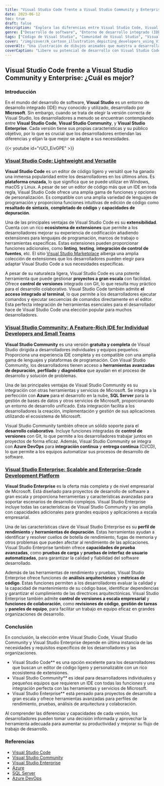 ```yaml
---
title: "Visual Studio Code frente a Visual Studio Community y Enterprise: ¿Cuál es mejor para los desarrolladores?"
date: 2023-06-12
toc: true
draft: false
description: "Explora las diferencias entre Visual Studio Code, Visual Studio Community y Visual Studio Enterprise para determinar la opción ideal para tus necesidades de desarrollo."
genre: ["Desarrollo de software", "Entorno de desarrollo integrado (IDE)", "Herramientas de desarrollo de Microsoft", "Editores de código", "Plataformas de desarrollo", "Comparación de software", "Lenguajes de programación", "Desarrollo en colaboración", "Desarrollo de software empresarial", "Depuración de código"]
tags: ["Código de Visual Studio", "Comunidad de Visual Studio", "Visual Studio para empresas", "IDE", "Editor de código", "Desarrollo de software", "Microsoft", "Lenguajes de programación", "Desarrollo en colaboración", "Desarrollo empresarial", "Perfiles de rendimiento", "Depuración", "Pruebas", "Análisis arquitectónico", "Código métrico", "Control de versiones", "Comparación de software", "Multiplataforma", "Extensiones", "Terminal integrado", "Integración con Azure", "Servidor SQL", "Azure DevOps", "Desarrollo en la nube", "Integración continua", "Entrega continua", "Flujo de trabajo de desarrollo", "Productividad", "Herramientas de desarrollo", "Ingeniería de software"]
cover: "/img/cover/A_cartoon_illustration_depicting_developers_using_Visual_St.png"
coverAlt: "Una ilustración de dibujos animados que muestra a desarrolladores que utilizan Visual Studio Code y Visual Studio Community, trabajando en colaboración en el desarrollo de código."
coverCaption: "Libere su potencial de desarrollo con Visual Studio Code y Visual Studio Community."
---
```


## Visual Studio Code frente a Visual Studio Community y Enterprise: ¿Cuál es mejor?

### Introducción

En el mundo del desarrollo de software, **Visual Studio** es un entorno de desarrollo integrado (IDE) muy conocido y utilizado, desarrollado por **Microsoft**. Sin embargo, cuando se trata de elegir la versión correcta de Visual Studio, los desarrolladores a menudo se encuentran contemplando entre **Visual Studio Code**, **Visual Studio Community**, y **Visual Studio Enterprise**. Cada versión tiene sus propias características y su público objetivo, por lo que es crucial que los desarrolladores entiendan las diferencias y elijan la que mejor se adapte a sus necesidades.

{{< youtube id="rUCl_EivGPE" >}}

### [Visual Studio Code: Lightweight and Versatile](https://code.visualstudio.com/)

**Visual Studio Code** es un editor de código ligero y versátil que ha ganado una inmensa popularidad entre los desarrolladores en los últimos años. Es **plataforma cruzada**, lo que significa que se puede utilizar en Windows, macOS y Linux. A pesar de ser un editor de código más que un IDE en toda regla, Visual Studio Code ofrece una amplia gama de funciones y opciones de personalización. Es compatible con una amplia variedad de lenguajes de programación y proporciona funciones intuitivas de edición de código como **resaltado de sintaxis**, **completado de código** y **capacidades de depuración**.

Una de las principales ventajas de Visual Studio Code es su **extensibilidad**. Cuenta con un rico **ecosistema de extensiones** que permite a los desarrolladores mejorar su experiencia de codificación añadiendo extensiones para lenguajes de programación, marcos de trabajo o herramientas específicas. Estas extensiones pueden proporcionar funciones adicionales, como **linting**, **testing**, **integración de control de fuentes**, etc. El sitio [Visual Studio Marketplace](https://marketplace.visualstudio.com/vscode) alberga una amplia colección de extensiones que los desarrolladores pueden elegir para adaptar Visual Studio Code a sus necesidades específicas.

A pesar de su naturaleza ligera, Visual Studio Code es una potente herramienta que puede gestionar **proyectos a gran escala** con facilidad. Ofrece **control de versiones** integrado con Git, lo que resulta muy práctico para el desarrollo colaborativo. Visual Studio Code también admite **el acceso integrado al terminal**, lo que permite a los desarrolladores ejecutar comandos y ejecutar secuencias de comandos directamente en el editor. Esta perfecta integración de herramientas esenciales para el desarrollador hace de Visual Studio Code una elección popular para muchos desarrolladores.

### [Visual Studio Community: A Feature-Rich IDE for Individual Developers and Small Teams](https://visualstudio.microsoft.com/vs/community/)

**Visual Studio Community** es una versión **gratuita y completa** de Visual Studio dirigida a desarrolladores individuales y equipos pequeños. Proporciona una experiencia IDE completa y es compatible con una amplia gama de lenguajes y plataformas de programación. Con Visual Studio Community, los desarrolladores tienen acceso a **herramientas avanzadas de depuración**, **perfilado** y **diagnóstico** que ayudan en el proceso de desarrollo y solución de problemas.

Una de las principales ventajas de Visual Studio Community es su integración con otras herramientas y servicios de Microsoft. Se integra a la perfección con **Azure** para el desarrollo en la nube, **SQL Server** para la gestión de bases de datos y otros servicios de Microsoft, proporcionando un entorno de desarrollo unificado. Esta integración facilita a los desarrolladores la creación, implementación y gestión de sus aplicaciones utilizando el ecosistema de Microsoft.

Visual Studio Community también ofrece un sólido soporte para el **desarrollo colaborativo**. Incluye funciones integradas de **control de versiones** con Git, lo que permite a los desarrolladores trabajar juntos en proyectos de forma eficaz. Además, Visual Studio Community se integra con **Azure DevOps** para **integración continua** y **entrega continua** (CI/CD), lo que permite a los equipos automatizar sus procesos de desarrollo de software.

### [Visual Studio Enterprise: Scalable and Enterprise-Grade Development Platform](https://visualstudio.microsoft.com/vs/enterprise/)

**Visual Studio Enterprise** es la oferta más completa y de nivel empresarial de Microsoft. Está diseñado para proyectos de desarrollo de software a gran escala y proporciona herramientas y características avanzadas para soportar escenarios de desarrollo complejos. Visual Studio Enterprise incluye todas las características de Visual Studio Community y las amplía con capacidades adicionales para grandes equipos y aplicaciones a escala empresarial.

Una de las características clave de Visual Studio Enterprise es su **perfil de rendimiento** y **herramientas de depuración**. Estas herramientas ayudan a identificar y resolver cuellos de botella de rendimiento, fugas de memoria y otros problemas que pueden afectar al rendimiento de las aplicaciones. Visual Studio Enterprise también ofrece **capacidades de prueba avanzadas**, como **pruebas de carga** y **pruebas de interfaz de usuario automatizadas**, para garantizar la calidad y fiabilidad del software desarrollado.

Además de las herramientas de rendimiento y pruebas, Visual Studio Enterprise ofrece funciones de **análisis arquitectónico** y **métricas de código**. Estas funciones permiten a los desarrolladores evaluar la calidad y la capacidad de mantenimiento de su código base, identificar dependencias y garantizar el cumplimiento de las directrices arquitectónicas. Visual Studio Enterprise también admite **control de versiones a escala empresarial** y **funciones de colaboración**, como **revisiones de código**, **gestión de tareas** y **paneles de equipo**, para facilitar un trabajo en equipo eficaz en grandes organizaciones de desarrollo.

### Conclusión

En conclusión, la elección entre Visual Studio Code, Visual Studio Community y Visual Studio Enterprise depende en última instancia de las necesidades y requisitos específicos de los desarrolladores y las organizaciones.

- Visual Studio Code** es una opción excelente para los desarrolladores que buscan un editor de código ligero y personalizable con un rico ecosistema de extensiones.
- Visual Studio Community** es ideal para desarrolladores individuales y pequeños equipos que requieren un IDE con todas las funciones y una integración perfecta con las herramientas y servicios de Microsoft.
- Visual Studio Enterprise** está pensado para proyectos de desarrollo a gran escala y ofrece herramientas avanzadas para perfiles de rendimiento, pruebas, análisis de arquitectura y colaboración.

Al comprender las diferencias y capacidades de cada versión, los desarrolladores pueden tomar una decisión informada y aprovechar la herramienta adecuada para aumentar su productividad y mejorar su flujo de trabajo de desarrollo.

### Referencias

- [Visual Studio Code](https://code.visualstudio.com/)
- [Visual Studio Community](https://visualstudio.microsoft.com/vs/community/)
- [Visual Studio Enterprise](https://visualstudio.microsoft.com/vs/enterprise/)
- [Azure](https://azure.microsoft.com/)
- [SQL Server](https://www.microsoft.com/en-us/sql-server/)
- [Azure DevOps](https://azure.microsoft.com/services/devops/)

